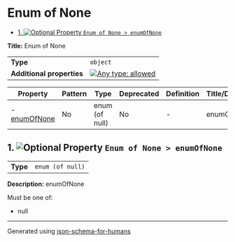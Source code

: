 # Enum of None

- [1. ![Optional](https://img.shields.io/badge/Optional-yellow) Property `Enum of None > enumOfNone`](#enumOfNone-4e6f6e65)

**Title:** Enum of None

|                           |                                                                                                                                   |
| ------------------------- | --------------------------------------------------------------------------------------------------------------------------------- |
| **Type**                  | `object`                                                                                                                          |
| **Additional properties** | [![Any type: allowed](https://img.shields.io/badge/Any%20type-allowed-green)](# "Additional Properties of any type are allowed.") |

| Property                              | Pattern | Type           | Deprecated | Definition | Title/Description |
| ------------------------------------- | ------- | -------------- | ---------- | ---------- | ----------------- |
| - [enumOfNone](#enumOfNone-4e6f6e65 ) | No      | enum (of null) | No         | -          | enumOfNone        |

## <a name="enumOfNone-4e6f6e65"></a>1. ![Optional](https://img.shields.io/badge/Optional-yellow) Property `Enum of None > enumOfNone`

|          |                  |
| -------- | ---------------- |
| **Type** | `enum (of null)` |

**Description:** enumOfNone

Must be one of:
* null

----------------------------------------------------------------------------------------------------------------------------
Generated using [json-schema-for-humans](https://github.com/coveooss/json-schema-for-humans)
